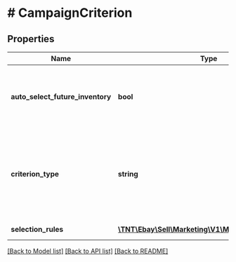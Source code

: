 # # CampaignCriterion

## Properties

Name | Type | Description | Notes
------------ | ------------- | ------------- | -------------
**auto_select_future_inventory** | **bool** | A field used to indicate whether listings shall be automatically added to, or removed from, a Promoted Listings campaign based on the rules that have been configured for the campaign.&lt;br /&gt;&lt;br /&gt;If set to &lt;code&gt;true&lt;/code&gt;, eBay adds all listings matching the campaign criterion to the campaign, including any new listings created from the items in a seller&#39;s inventory.&lt;br /&gt;&lt;br /&gt;&lt;b&gt;Default:&lt;/b&gt; &lt;code&gt;false&lt;/code&gt; | [optional]
**criterion_type** | **string** | This enum defines the criterion (selection rule) types. Currently, the only criterion type supported is &lt;code&gt;INVENTORY_PARTITION&lt;/code&gt;, and you must specify this value if you manage your items with the Inventory API and you want to include items based on their inventory reference IDs.  &lt;br&gt;&lt;br&gt;Do not include this field if you manage your listings with Trading API/legacy model. For implementation help, refer to &lt;a href&#x3D;&#39;https://developer.ebay.com/api-docs/sell/marketing/types/pls:CriterionTypeEnum&#39;&gt;eBay API documentation&lt;/a&gt; | [optional]
**selection_rules** | [**\TNT\Ebay\Sell\Marketing\V1\Model\SelectionRule[]**](SelectionRule.md) | This container shows all of the rules/inclusion filters used to add listings to the campaign. | [optional]

[[Back to Model list]](../../README.md#models) [[Back to API list]](../../README.md#endpoints) [[Back to README]](../../README.md)
